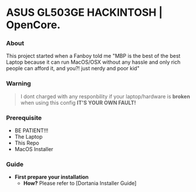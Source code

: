 # ASUS GL503GE HACKINTOSH | OpenCore.

### About
This project started when a Fanboy told me "MBP is the best of the best Laptop because it can run MacOS/OSX without any hassle and only rich people can afford it, and you?! just nerdy and poor kid"

### Warning
> I dont charged with any responbility if your laptop/hardware is **broken** when using this config **IT'S YOUR OWN FAULT!**

### Prerequisite
- BE PATIENT!!!
- The Laptop
- This Repo
- MacOS Installer

### Guide
- __First prepare your installation__
  - __How?__
    Please refer to [Dortania Installer Guide]